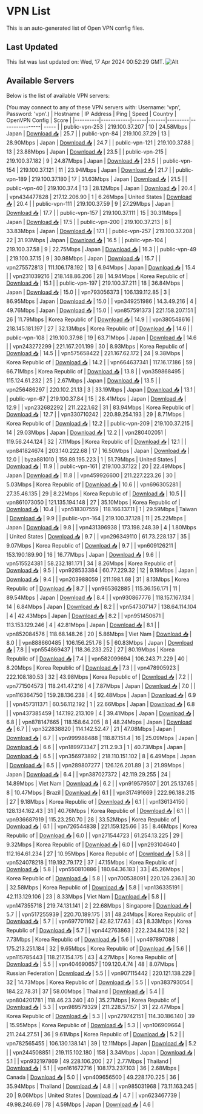 # VPN List

This is an auto-generated list of Open VPN config files.

## Last Updated

This list was last updated on: Wed, 17 Apr 2024 00:52:29 GMT.
![Alt](https://repobeats.axiom.co/api/embed/186b98318ef1479477931607c1ad7d823f12451f.svg "Repobeats analytics image")

## Available Servers

Below is the list of available VPN servers:

(You may connect to any of these VPN servers with: Username: 'vpn', Password: 'vpn'.)
| Hostname | IP Address | Ping | Speed | Country | OpenVPN Config | Score |
|----------|------------|------|-------|---------|----------------| ----- |
| public-vpn-253 | 219.100.37.207 | 10 | 24.58Mbps | Japan | [Download 📥](./configs/server_0_JP.ovpn) | 25.7 |
| public-vpn-84 | 219.100.37.29 | 13 | 28.90Mbps | Japan | [Download 📥](./configs/server_1_JP.ovpn) | 24.7 |
| public-vpn-121 | 219.100.37.88 | 13 | 23.88Mbps | Japan | [Download 📥](./configs/server_2_JP.ovpn) | 23.5 |
| public-vpn-215 | 219.100.37.182 | 9 | 24.87Mbps | Japan | [Download 📥](./configs/server_3_JP.ovpn) | 23.5 |
| public-vpn-154 | 219.100.37.121 | 11 | 23.94Mbps | Japan | [Download 📥](./configs/server_4_JP.ovpn) | 21.7 |
| public-vpn-189 | 219.100.37.180 | 17 | 31.63Mbps | Japan | [Download 📥](./configs/server_5_JP.ovpn) | 21.5 |
| public-vpn-40 | 219.100.37.4 | 13 | 28.12Mbps | Japan | [Download 📥](./configs/server_6_JP.ovpn) | 20.4 |
| vpn434477828 | 217.12.206.90 | 1 | 6.26Mbps | United States | [Download 📥](./configs/server_7_US.ovpn) | 20.4 |
| public-vpn-111 | 219.100.37.59 | 9 | 27.29Mbps | Japan | [Download 📥](./configs/server_8_JP.ovpn) | 17.7 |
| public-vpn-157 | 219.100.37.111 | 15 | 30.31Mbps | Japan | [Download 📥](./configs/server_9_JP.ovpn) | 17.5 |
| public-vpn-200 | 219.100.37.213 | 8 | 33.83Mbps | Japan | [Download 📥](./configs/server_10_JP.ovpn) | 17.1 |
| public-vpn-257 | 219.100.37.208 | 22 | 31.93Mbps | Japan | [Download 📥](./configs/server_11_JP.ovpn) | 16.5 |
| public-vpn-104 | 219.100.37.58 | 9 | 22.75Mbps | Japan | [Download 📥](./configs/server_12_JP.ovpn) | 16.3 |
| public-vpn-49 | 219.100.37.15 | 9 | 30.98Mbps | Japan | [Download 📥](./configs/server_13_JP.ovpn) | 15.7 |
| vpn275572813 | 111.106.178.192 | 13 | 6.94Mbps | Japan | [Download 📥](./configs/server_14_JP.ovpn) | 15.4 |
| vpn231039216 | 218.148.86.206 | 28 | 14.94Mbps | Korea Republic of | [Download 📥](./configs/server_15_KR.ovpn) | 15.1 |
| public-vpn-197 | 219.100.37.211 | 18 | 36.84Mbps | Japan | [Download 📥](./configs/server_16_JP.ovpn) | 15.0 |
| vpn793056373 | 106.139.112.85 | 3 | 86.95Mbps | Japan | [Download 📥](./configs/server_17_JP.ovpn) | 15.0 |
| vpn349251986 | 14.3.49.216 | 4 | 49.76Mbps | Japan | [Download 📥](./configs/server_18_JP.ovpn) | 15.0 |
| vpn857591373 | 221.158.207.151 | 26 | 11.79Mbps | Korea Republic of | [Download 📥](./configs/server_19_KR.ovpn) | 14.9 |
| vpn380548616 | 218.145.181.197 | 27 | 32.13Mbps | Korea Republic of | [Download 📥](./configs/server_20_KR.ovpn) | 14.6 |
| public-vpn-108 | 219.100.37.98 | 19 | 63.71Mbps | Japan | [Download 📥](./configs/server_21_JP.ovpn) | 14.6 |
| vpn243272299 | 221.167.201.199 | 30 | 8.93Mbps | Korea Republic of | [Download 📥](./configs/server_22_KR.ovpn) | 14.5 |
| vpn575658422 | 221.167.62.172 | 24 | 9.38Mbps | Korea Republic of | [Download 📥](./configs/server_23_KR.ovpn) | 14.2 |
| vpn664637341 | 117.16.17.186 | 59 | 66.71Mbps | Korea Republic of | [Download 📥](./configs/server_24_KR.ovpn) | 13.8 |
| vpn359868495 | 115.124.61.232 | 25 | 2.67Mbps | Japan | [Download 📥](./configs/server_25_JP.ovpn) | 13.5 |
| vpn256486297 | 220.102.21.13 | 3 | 33.19Mbps | Japan | [Download 📥](./configs/server_26_JP.ovpn) | 13.1 |
| public-vpn-67 | 219.100.37.84 | 15 | 28.41Mbps | Japan | [Download 📥](./configs/server_27_JP.ovpn) | 12.9 |
| vpn232682292 | 211.222.1.62 | 31 | 83.94Mbps | Korea Republic of | [Download 📥](./configs/server_28_KR.ovpn) | 12.7 |
| vpn330710242 | 220.89.254.193 | 29 | 8.71Mbps | Korea Republic of | [Download 📥](./configs/server_29_KR.ovpn) | 12.2 |
| public-vpn-209 | 219.100.37.215 | 14 | 29.03Mbps | Japan | [Download 📥](./configs/server_30_JP.ovpn) | 12.2 |
| vpn280402051 | 119.56.244.124 | 32 | 7.11Mbps | Korea Republic of | [Download 📥](./configs/server_31_KR.ovpn) | 12.1 |
| vpn841824674 | 203.140.222.68 | 17 | 16.50Mbps | Japan | [Download 📥](./configs/server_32_JP.ovpn) | 12.0 |
| byza881010 | 159.89.195.223 | 1 | 51.79Mbps | United States | [Download 📥](./configs/server_33_US.ovpn) | 11.9 |
| public-vpn-161 | 219.100.37.122 | 20 | 22.49Mbps | Japan | [Download 📥](./configs/server_34_JP.ovpn) | 11.8 |
| vpn459926600 | 211.227.223.26 | 30 | 5.03Mbps | Korea Republic of | [Download 📥](./configs/server_35_KR.ovpn) | 10.6 |
| vpn696305281 | 27.35.46.135 | 29 | 8.22Mbps | Korea Republic of | [Download 📥](./configs/server_36_KR.ovpn) | 10.5 |
| vpn861073050 | 121.135.194.148 | 27 | 35.10Mbps | Korea Republic of | [Download 📥](./configs/server_37_KR.ovpn) | 10.4 |
| vpn518307559 | 118.166.137.11 | 1 | 29.59Mbps | Taiwan | [Download 📥](./configs/server_38_TW.ovpn) | 9.9 |
| public-vpn-164 | 219.100.37.128 | 11 | 25.22Mbps | Japan | [Download 📥](./configs/server_39_JP.ovpn) | 9.8 |
| vpn431396938 | 173.198.248.39 | 4 | 1.80Mbps | United States | [Download 📥](./configs/server_40_US.ovpn) | 9.7 |
| vpn296349110 | 61.73.228.137 | 35 | 9.07Mbps | Korea Republic of | [Download 📥](./configs/server_41_KR.ovpn) | 9.7 |
| vpn609126211 | 153.190.189.90 | 16 | 16.77Mbps | Japan | [Download 📥](./configs/server_42_JP.ovpn) | 9.6 |
| vpn515524381 | 58.232.181.171 | 34 | 8.26Mbps | Korea Republic of | [Download 📥](./configs/server_43_KR.ovpn) | 9.5 |
| vpn928533384 | 60.77.229.32 | 12 | 9.19Mbps | Japan | [Download 📥](./configs/server_44_JP.ovpn) | 9.4 |
| vpn203988059 | 211.198.1.68 | 31 | 8.13Mbps | Korea Republic of | [Download 📥](./configs/server_45_KR.ovpn) | 8.7 |
| vpn965362885 | 115.36.156.171 | 11 | 89.54Mbps | Japan | [Download 📥](./configs/server_46_JP.ovpn) | 8.4 |
| vpn930867776 | 118.157.167.134 | 14 | 6.84Mbps | Japan | [Download 📥](./configs/server_47_JP.ovpn) | 8.2 |
| vpn547307147 | 138.64.114.104 | 4 | 42.43Mbps | Japan | [Download 📥](./configs/server_48_JP.ovpn) | 8.2 |
| vpn951450671 | 113.153.129.246 | 4 | 42.81Mbps | Japan | [Download 📥](./configs/server_49_JP.ovpn) | 8.1 |
| vpn852084576 | 118.68.148.26 | 20 | 5.86Mbps | Viet Nam | [Download 📥](./configs/server_50_VN.ovpn) | 8.0 |
| vpn888660485 | 106.156.251.76 | 5 | 60.83Mbps | Japan | [Download 📥](./configs/server_51_JP.ovpn) | 7.8 |
| vpn554869437 | 118.36.233.252 | 27 | 80.19Mbps | Korea Republic of | [Download 📥](./configs/server_52_KR.ovpn) | 7.4 |
| vpn582099694 | 106.243.71.229 | 40 | 8.20Mbps | Korea Republic of | [Download 📥](./configs/server_53_KR.ovpn) | 7.3 |
| vpn478905923 | 222.108.180.53 | 32 | 43.98Mbps | Korea Republic of | [Download 📥](./configs/server_54_KR.ovpn) | 7.2 |
| vpn771504573 | 118.241.47.216 | 4 | 7.87Mbps | Japan | [Download 📥](./configs/server_55_JP.ovpn) | 7.0 |
| vpn116364750 | 159.28.136.238 | 4 | 92.48Mbps | Japan | [Download 📥](./configs/server_56_JP.ovpn) | 6.9 |
| vpn457311371 | 60.56.112.192 | 1 | 22.66Mbps | Japan | [Download 📥](./configs/server_57_JP.ovpn) | 6.8 |
| vpn437385459 | 147.192.213.109 | 4 | 39.41Mbps | Japan | [Download 📥](./configs/server_58_JP.ovpn) | 6.8 |
| vpn878147665 | 118.158.64.205 | 8 | 48.24Mbps | Japan | [Download 📥](./configs/server_59_JP.ovpn) | 6.7 |
| vpn322838820 | 114.142.52.47 | 21 | 47.08Mbps | Japan | [Download 📥](./configs/server_60_JP.ovpn) | 6.7 |
| vpn999988488 | 118.87.151.4 | 16 | 25.09Mbps | Japan | [Download 📥](./configs/server_61_JP.ovpn) | 6.6 |
| vpn189973347 | 211.2.9.3 | 1 | 40.73Mbps | Japan | [Download 📥](./configs/server_62_JP.ovpn) | 6.5 |
| vpn356973892 | 218.110.151.102 | 8 | 6.49Mbps | Japan | [Download 📥](./configs/server_63_JP.ovpn) | 6.5 |
| vpn289807277 | 126.126.201.89 | 3 | 21.99Mbps | Japan | [Download 📥](./configs/server_64_JP.ovpn) | 6.4 |
| vpn387027372 | 42.119.29.255 | 24 | 14.89Mbps | Viet Nam | [Download 📥](./configs/server_65_VN.ovpn) | 6.2 |
| vpn919579507 | 201.25.137.65 | 8 | 10.47Mbps | Brazil | [Download 📥](./configs/server_66_BR.ovpn) | 6.1 |
| vpn317491669 | 222.96.188.215 | 27 | 9.18Mbps | Korea Republic of | [Download 📥](./configs/server_67_KR.ovpn) | 6.1 |
| vpn136134150 | 128.134.162.43 | 31 | 40.76Mbps | Korea Republic of | [Download 📥](./configs/server_68_KR.ovpn) | 6.1 |
| vpn936687919 | 115.23.250.70 | 28 | 33.52Mbps | Korea Republic of | [Download 📥](./configs/server_69_KR.ovpn) | 6.1 |
| vpn726544838 | 221.159.125.66 | 35 | 8.46Mbps | Korea Republic of | [Download 📥](./configs/server_70_KR.ovpn) | 6.0 |
| vpn271544723 | 61.254.13.225 | 29 | 9.32Mbps | Korea Republic of | [Download 📥](./configs/server_71_KR.ovpn) | 6.0 |
| vpn293104640 | 112.164.61.234 | 27 | 10.95Mbps | Korea Republic of | [Download 📥](./configs/server_72_KR.ovpn) | 5.8 |
| vpn524078218 | 119.192.79.172 | 37 | 47.15Mbps | Korea Republic of | [Download 📥](./configs/server_73_KR.ovpn) | 5.8 |
| vpn550810886 | 180.64.36.183 | 33 | 45.26Mbps | Korea Republic of | [Download 📥](./configs/server_74_KR.ovpn) | 5.8 |
| vpn700538091 | 220.126.236.1 | 30 | 32.58Mbps | Korea Republic of | [Download 📥](./configs/server_75_KR.ovpn) | 5.8 |
| vpn136335191 | 42.113.129.106 | 23 | 8.33Mbps | Viet Nam | [Download 📥](./configs/server_76_VN.ovpn) | 5.8 |
| vpn147355718 | 219.74.131.141 | 2 | 22.68Mbps | Singapore | [Download 📥](./configs/server_77_SG.ovpn) | 5.7 |
| vpn517255939 | 220.70.189.175 | 31 | 48.24Mbps | Korea Republic of | [Download 📥](./configs/server_78_KR.ovpn) | 5.7 |
| vpn697701162 | 42.82.177.63 | 43 | 8.33Mbps | Korea Republic of | [Download 📥](./configs/server_79_KR.ovpn) | 5.7 |
| vpn442763863 | 222.234.84.128 | 32 | 7.73Mbps | Korea Republic of | [Download 📥](./configs/server_80_KR.ovpn) | 5.6 |
| vpn497897088 | 175.213.251.184 | 32 | 9.65Mbps | Korea Republic of | [Download 📥](./configs/server_81_KR.ovpn) | 5.6 |
| vpn115785443 | 118.217.154.175 | 43 | 4.27Mbps | Korea Republic of | [Download 📥](./configs/server_82_KR.ovpn) | 5.5 |
| vpn404690657 | 109.120.4.74 | 48 | 8.07Mbps | Russian Federation | [Download 📥](./configs/server_83_RU.ovpn) | 5.5 |
| vpn907115442 | 220.121.138.229 | 32 | 14.73Mbps | Korea Republic of | [Download 📥](./configs/server_84_KR.ovpn) | 5.5 |
| vpn383793054 | 184.22.78.31 | 37 | 58.00Mbps | Thailand | [Download 📥](./configs/server_85_TH.ovpn) | 5.4 |
| vpn804201781 | 118.46.23.240 | 40 | 35.27Mbps | Korea Republic of | [Download 📥](./configs/server_86_KR.ovpn) | 5.3 |
| vpn989579329 | 211.228.57.157 | 31 | 22.47Mbps | Korea Republic of | [Download 📥](./configs/server_87_KR.ovpn) | 5.3 |
| vpn279742151 | 114.30.186.140 | 39 | 15.95Mbps | Korea Republic of | [Download 📥](./configs/server_88_KR.ovpn) | 5.3 |
| vpn106909664 | 211.244.27.51 | 36 | 9.61Mbps | Korea Republic of | [Download 📥](./configs/server_89_KR.ovpn) | 5.2 |
| vpn782565455 | 106.130.138.141 | 39 | 12.11Mbps | Japan | [Download 📥](./configs/server_90_JP.ovpn) | 5.2 |
| vpn244508851 | 219.115.102.180 | 158 | 3.34Mbps | Japan | [Download 📥](./configs/server_91_JP.ovpn) | 5.1 |
| vpn932197869 | 49.228.106.200 | 27 | 2.77Mbps | Thailand | [Download 📥](./configs/server_92_TH.ovpn) | 5.1 |
| vpn161672716 | 108.173.237.103 | 36 | 2.68Mbps | Canada | [Download 📥](./configs/server_93_CA.ovpn) | 5.0 |
| vpn409656500 | 49.228.170.225 | 36 | 35.94Mbps | Thailand | [Download 📥](./configs/server_94_TH.ovpn) | 4.8 |
| vpn985031968 | 73.11.163.245 | 20 | 9.06Mbps | United States | [Download 📥](./configs/server_95_US.ovpn) | 4.7 |
| vpn623467739 | 49.98.246.69 | 78 | 4.59Mbps | Japan | [Download 📥](./configs/server_96_JP.ovpn) | 4.6 |
